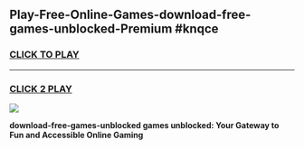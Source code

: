
## Play-Free-Online-Games-download-free-games-unblocked-Premium #knqce
<h3>
<a href="https://premium.freeplayer.one?title=download-free-games-unblocked&ref=8M">CLICK TO PLAY</a></h3>
<hr>

<h3>
<a href="https://premium.freeplayer.one?title=download-free-games-unblocked&ref=8M">CLICK 2 PLAY</a>
  
</h3>

<a href="https://premium.freeplayer.one?title=download-free-games-unblocked&ref=8M"><img src="https://clearcache.store/games.png"></a>


**download-free-games-unblocked games unblocked: Your Gateway to Fun and Accessible Online Gaming**
